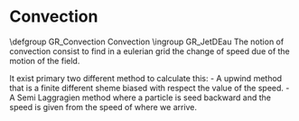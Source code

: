 Convection
==========


\defgroup GR_Convection Convection
\ingroup GR_JetDEau
The notion of convection consist to find in a eulerian grid the change of speed due of the motion
of the field.

It exist primary two different method to calculate this:
	- A upwind method that is a finite different sheme biased with respect the value of the speed.
	- A Semi Laggragien method where a particle is seed backward and the speed is given from the speed of where we arrive.


